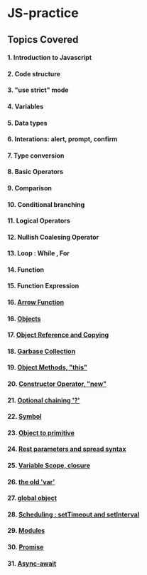 # JS-practice 
## Topics Covered
#### 1. Introduction to Javascript
#### 2. Code structure
#### 3. "use strict" mode
#### 4. Variables
#### 5. Data types
#### 6. Interations: alert, prompt, confirm
#### 7. Type conversion
#### 8. Basic Operators
#### 9. Comparison
#### 10. Conditional branching
#### 11. Logical Operators
#### 12. Nullish Coalesing Operator
#### 13. Loop : While , For
#### 14. Function
#### 15. Function Expression
#### 16. [Arrow Function](https://github.com/codehub7/JS-practice/blob/main/arrow-func.js)
#### 16. [Objects](https://github.com/codehub7/JS-practice/blob/main/objects.js)
#### 17. [Object Reference and Copying](https://github.com/codehub7/JS-practice/blob/main/object-ref.js)
#### 18. [Garbase Collection](https://github.com/codehub7/JS-practice/blob/main/garbase-collection.js)
#### 19. [Object Methods, "this" ](https://github.com/codehub7/JS-practice/blob/main/this.js)
#### 20. [Constructor Operator, "new" ](https://github.com/codehub7/JS-practice/blob/main/new-op.js)
#### 21. [Optional chaining '?' ](https://github.com/codehub7/JS-practice/blob/main/optional-chaining.js)
#### 22. [Symbol ](https://github.com/codehub7/JS-practice/blob/main/symbol.js)
#### 23. [Object to primitive ](https://github.com/codehub7/JS-practice/blob/main/object-to-primitive.js)
#### 24. [Rest parameters and spread syntax ](https://github.com/codehub7/JS-practice/blob/main/rest-param-spread.js)
#### 25. [Variable Scope, closure ](https://github.com/codehub7/JS-practice/blob/main/closure.js)
#### 26. [the old 'var'](https://github.com/codehub7/JS-practice/blob/main/old-var.js)
#### 27. [global object](https://github.com/codehub7/JS-practice/blob/main/global.js)
#### 28. [Scheduling : setTimeout and setInterval ](https://github.com/codehub7/JS-practice/blob/main/scheduling.js)
#### 29. [Modules](https://github.com/codehub7/JS-practice/blob/main/modules)
#### 30. [Promise](https://github.com/codehub7/JS-practice/blob/main/promise)
#### 31. [Async-await](https://github.com/codehub7/JS-practice/blob/main/promise/async-await.js)